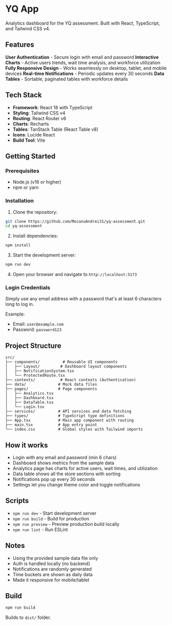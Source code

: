 # YQ App

Analytics dashboard for the YQ assessment. Built with React, TypeScript, and Tailwind CSS v4.

## Features

**User Authentication** - Secure login with email and password
**Interactive Charts** - Active users trends, wait time analysis, and workforce utilization
**Fully Responsive Design** - Works seamlessly on desktop, tablet, and mobile devices
**Real-time Notifications** - Periodic updates every 30 seconds
**Data Tables** - Sortable, paginated tables with workforce details

## Tech Stack

- **Framework**: React 18 with TypeScript
- **Styling**: Tailwind CSS v4
- **Routing**: React Router v6
- **Charts**: Recharts
- **Tables**: TanStack Table (React Table v8)
- **Icons**: Lucide React
- **Build Tool**: Vite

## Getting Started

### Prerequisites

- Node.js (v16 or higher)
- npm or yarn

### Installation

1. Clone the repository:
```bash
git clone https://github.com/MocanuAndrei31/yq-assessment.git
cd yq-assessment
```

2. Install dependencies:
```bash
npm install
```

3. Start the development server:
```bash
npm run dev
```

4. Open your browser and navigate to `http://localhost:5173`

### Login Credentials

Simply use any email address with a password that's at least 6 characters long to log in.

Example:
- Email: `user@example.com`
- Password: `password123`

## Project Structure

```
src/
├── components/          # Reusable UI components
│   ├── Layout/         # Dashboard layout components
│   ├── NotificationSystem.tsx
│   └── ProtectedRoute.tsx
├── contexts/           # React contexts (Authentication)
├── data/              # Mock data files
├── pages/             # Page components
│   ├── Analytics.tsx
│   ├── Dashboard.tsx
│   ├── DataTable.tsx
│   └── Login.tsx
├── services/          # API services and data fetching
├── types/             # TypeScript type definitions
├── App.tsx            # Main app component with routing
├── main.tsx           # App entry point
└── index.css          # Global styles with Tailwind imports
```

## How it works

- Login with any email and password (min 6 chars)
- Dashboard shows metrics from the sample data
- Analytics page has charts for active users, wait times, and utilization
- Data table shows all the store sections with sorting
- Notifications pop up every 30 seconds
- Settings let you change theme color and toggle notifications

## Scripts

- `npm run dev` - Start development server
- `npm run build` - Build for production
- `npm run preview` - Preview production build locally
- `npm run lint` - Run ESLint

## Notes

- Using the provided sample data file only
- Auth is handled locally (no backend)
- Notifications are randomly generated
- Time buckets are shown as daily data
- Made it responsive for mobile/tablet


## Build

```bash
npm run build
```

Builds to `dist/` folder.
